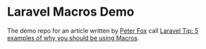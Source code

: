 # Laravel Macros Demo
The demo repo for an article written by [Peter Fox](https://www.peterfox.me) call [Laravel Tip: 5 examples of why you should be using Macros](https://medium.com/@SlyFireFox/laravel-tip-5-examples-of-why-you-should-be-using-macros-90e015d1bce).
